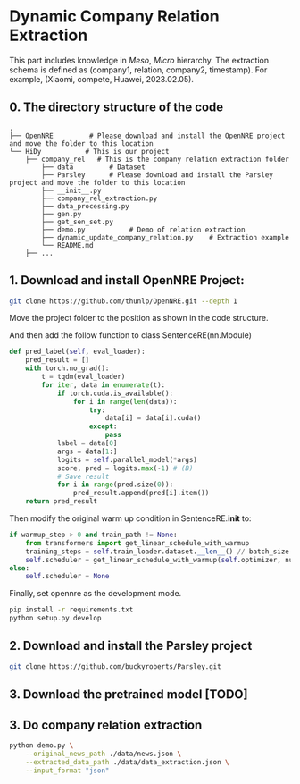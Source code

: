 # Dynamic Company Relation Extraction

This part includes knowledge in $Meso$, $Micro$ hierarchy. The extraction schema is defined as (company1, relation, company2, timestamp). For example, (Xiaomi, compete, Huawei, 2023.02.05).

## 0. The directory structure of the code

```shell
.
├── OpenNRE         # Please download and install the OpenNRE project and move the folder to this location
└── HiDy           # This is our project
    ├── company_rel   # This is the company relation extraction folder
        ├── data         # Dataset
        ├── Parsley      # Please download and install the Parsley project and move the folder to this location
        ├── __init__.py
        ├── company_rel_extraction.py
        ├── data_processing.py
        ├── gen.py
        ├── get_sen_set.py
        ├── demo.py           # Demo of relation extraction
        ├── dynamic_update_company_relation.py    # Extraction example
        └── README.md
    ├── ...
```


## 1. Download and install OpenNRE Project:

```bash
git clone https://github.com/thunlp/OpenNRE.git --depth 1
```

Move the project folder to the position as shown in the code structure.

And then add the follow function to class SentenceRE(nn.Module)

```python
def pred_label(self, eval_loader):
    pred_result = []
    with torch.no_grad():
        t = tqdm(eval_loader)
        for iter, data in enumerate(t):
            if torch.cuda.is_available():
                for i in range(len(data)):
                    try:
                        data[i] = data[i].cuda()
                    except:
                        pass
            label = data[0]
            args = data[1:]        
            logits = self.parallel_model(*args)
            score, pred = logits.max(-1) # (B)
            # Save result
            for i in range(pred.size(0)):
                pred_result.append(pred[i].item())
    return pred_result
```

Then modify the original warm up condition in SentenceRE.__init__ to:

```python
if warmup_step > 0 and train_path != None:
    from transformers import get_linear_schedule_with_warmup
    training_steps = self.train_loader.dataset.__len__() // batch_size * self.max_epoch
    self.scheduler = get_linear_schedule_with_warmup(self.optimizer, num_warmup_steps=warmup_step, num_training_steps=training_steps)
else:
    self.scheduler = None
```

Finally, set opennre as the development mode.

```bash
pip install -r requirements.txt
python setup.py develop
```


## 2. Download and install the Parsley project

```bash
git clone https://github.com/buckyroberts/Parsley.git
```
## 3. Download the pretrained model [TODO]

## 3. Do company relation extraction

```bash
python demo.py \
    --original_news_path ./data/news.json \
    --extracted_data_path ./data/data_extraction.json \
    --input_format "json"
```

